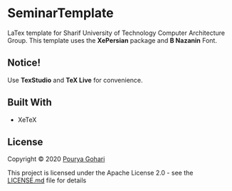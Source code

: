 # SeminarTemplate
LaTex template for Sharif University of Technology Computer Architecture Group.
This template uses the **XePersian** package and **B Nazanin** Font.

## Notice!
Use **TexStudio** and **TeX Live** for convenience.

## Built With
* XeTeX

## License
Copyright © 2020 [Pourya Gohari](https://pourya-gohari.ir)

This project is licensed under the Apache License 2.0 - see the [LICENSE.md](LICENSE.md) file for details
